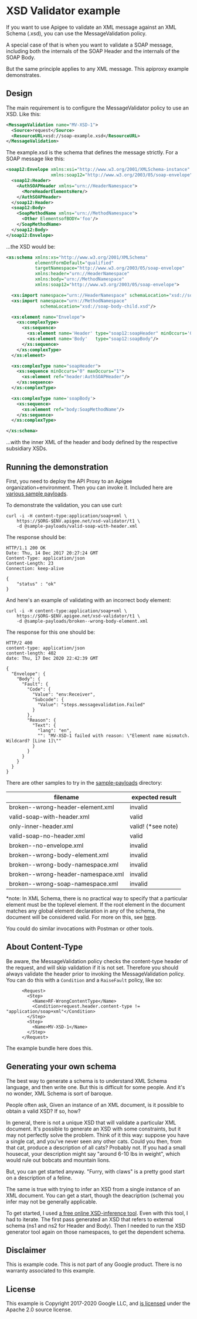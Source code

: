 # XSD Validator example

If you want to use Apigee to validate an XML message against an XML Schema
(.xsd), you can use the MessageValidation policy.

A special case of that is when you want to validate a SOAP message, including both the
internals of the SOAP Header and the internals of the SOAP Body.

But the same principle applies to any XML message.
This apiproxy example demonstrates.

## Design

The main requirement is to configure the MessageValidator policy to use an XSD. Like this:
```xml
<MessageValidation name="MV-XSD-1">
  <Source>request</Source>
  <ResourceURL>xsd://soap-example.xsd</ResourceURL>
</MessageValidation>
```

The example.xsd is the schema that defines the message strictly. For a SOAP message like this:

```xml
<soap12:Envelope xmlns:xsi="http://www.w3.org/2001/XMLSchema-instance"
                 xmlns:soap12="http://www.w3.org/2003/05/soap-envelope">
  <soap12:Header>
    <AuthSOAPHeader xmlns="urn://HeaderNamespace">
      <MoreHeaderElementsHere/>
    </AuthSOAPHeader>
  </soap12:Header>
  <soap12:Body>
    <SoapMethodName xmlns="urn://MethodNamespace">
      <Other ElementsofBODY='foo'/>
    </SoapMethodName>
  </soap12:Body>
</soap12:Envelope>

```

...the XSD would be:

```xml
<xs:schema xmlns:xs="http://www.w3.org/2001/XMLSchema"
           elementFormDefault="qualified"
           targetNamespace="http://www.w3.org/2003/05/soap-envelope"
           xmlns:header="urn://HeaderNamespace"
           xmlns:body="urn://MethodNamespace"
           xmlns:soap12="http://www.w3.org/2003/05/soap-envelope">

  <xs:import namespace="urn://HeaderNamespace" schemaLocation="xsd://soap-header-child.xsd"/>
  <xs:import namespace="urn://MethodNamespace"
             schemaLocation="xsd://soap-body-child.xsd"/>

  <xs:element name="Envelope">
    <xs:complexType>
      <xs:sequence>
        <xs:element name='Header' type="soap12:soapHeader" minOccurs='0'/>
        <xs:element name='Body'   type="soap12:soapBody"/>
      </xs:sequence>
    </xs:complexType>
  </xs:element>

  <xs:complexType name="soapHeader">
    <xs:sequence minOccurs="0" maxOccurs="1">
      <xs:element ref="header:AuthSOAPHeader"/>
    </xs:sequence>
  </xs:complexType>

  <xs:complexType name='soapBody'>
    <xs:sequence>
      <xs:element ref="body:SoapMethodName"/>
    </xs:sequence>
  </xs:complexType>

</xs:schema>
```

...with the inner XML of the header and body defined by the respective subsidiary XSDs.

## Running the demonstration

First, you need to deploy the API Proxy to an Apigee organization+environment. Then you can invoke it.
Included here are [various sample payloads](./sample-payloads).

To demonstrate the validation, you can use curl:

```
curl -i -H content-type:application/soap+xml \
    https://$ORG-$ENV.apigee.net/xsd-validator/t1 \
    -d @sample-payloads/valid-soap-with-header.xml

```

The response should be:
```
HTTP/1.1 200 OK
Date: Thu, 14 Dec 2017 20:27:24 GMT
Content-Type: application/json
Content-Length: 23
Connection: keep-alive

{
    "status" : "ok"
}
```

And here's an example of validating with an incorrect body element:

```
curl -i -H content-type:application/soap+xml \
    https://$ORG-$ENV.apigee.net/xsd-validator/t1 \
    -d @sample-payloads/broken--wrong-body-element.xml

```

The response for this one should be:
```
HTTP/2 400
content-type: application/json
content-length: 402
date: Thu, 17 Dec 2020 22:42:39 GMT

{
  "Envelope": {
    "Body": {
      "Fault": {
        "Code": {
          "Value": "env:Receiver",
          "Subcode": {
            "Value": "steps.messagevalidation.Failed"
          }
        },
        "Reason": {
          "Text": {
            "lang": "en",
            "": "MV-XSD-1 failed with reason: \"Element name mismatch. Wildcard? [Line 1]\""
          }
        }
      }
    }
  }
}
```

There are other samples to try in the [sample-payloads](./sample-payloads) directory:

| filename                           | expected result |
| ---------------------------------- | ------------    |
| broken--wrong-header-element.xml   | invalid         |
| valid-soap-with-header.xml         | valid           |
| only-inner-header.xml              | valid! (*see note) |
| valid-soap-no-header.xml           | valid           |
| broken--no-envelope.xml            | invalid         |
| broken--wrong-body-element.xml     | invalid         |
| broken--wrong-body-namespace.xml   | invalid         |
| broken--wrong-header-namespace.xml | invalid         |
| broken--wrong-soap-namespace.xml   | invalid         |


\*note: In XML Schema, there is no practical way to specify that a particular element must
be the toplevel element. If the root element in the document matches any
global element declaration in any of the schema, the document will be considered valid.
For more on this, see [here](https://stackoverflow.com/a/55019631/48082).


You could do similar invocations with Postman or other tools.

## About Content-Type

Be aware, the MessageValidation policy checks the content-type header of the
request, and will skip validation if it is not set. Therefore you should always
validate the header prior to invoking the MessageValidation policy.  You can do
this with a `Condition` and a `RaiseFault` policy, like so:

```
      <Request>
        <Step>
          <Name>RF-WrongContentType</Name>
          <Condition>request.header.content-type != "application/soap+xml"</Condition>
        </Step>
        <Step>
          <Name>MV-XSD-1</Name>
        </Step>
      </Request>
```

The example bundle here does this.



## Generating your own schema

The best way to generate a schema is to understand XML Schema language, and then
write one. But this is difficult for some people. And it's no wonder, XML Schema
is sort of baroque.

People often ask, Given an instance of an XML document, is it possible to obtain
a valid XSD?  If so, how?

In general, there is not a unique XSD that will validate a particular XML
document.  It's possible to generate an XSD with some constraints, but it may
not perfectly solve the problem.  Think of it this way: suppose you have a
single cat, and you've never seen any other cats. Could you then, from that cat,
produce a description of all cats? Probably not. If you had a small housecat,
your description might say "around 6-10 lbs in weight", which would rule out
bobcats and mountain lions.

But, you can get started anyway. "Furry, with claws" is a pretty good start on a
description of a feline.

The same is true with trying to infer an XSD from a single instance of an XML
document. You can get a start, though the deacription (schema) you infer may not
be generally applicable.

To get started, I used [a free online XSD-inference
tool](http://xml.mherman.org/index.php/trang/generate).  Even with this tool, I
had to iterate.  The first pass generated an XSD that refers to external schema
(ns1 and ns2 for Header and Body).  Then I needed to run the XSD generator tool
again on those namespaces, to get the dependent schema.




## Disclaimer

This is example code. This is not part of any Google product.
There is no warranty associated to this example.

## License

This example is Copyright 2017-2020 Google LLC, and [is licensed](./LICENSE)
under the Apache 2.0 source license.
